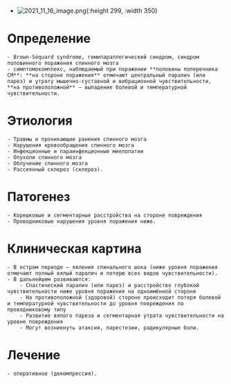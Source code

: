 - ![2021_11_16_image.png](https://cdn.logseq.com/%2F90d07cd0-0c20-405f-b80f-bbc874a0823ac186a1cd-5e35-49ee-918d-eb69ec361b192021_11_16_image.png?Expires=4790669773&Signature=Gt-jdy1AaU7lh45m8OMwjk7-gK01bC5yZUc1mnOxvZEJeCv9juBPNE0Y7Pw0EFhmfThPNLsK0J68Rl0FBcMhGYMb85HmlZNjpxO4FflzVpQNXxj6g0snPgTlstdITUX-3zNDfcHrVzGarzTjdXwY7GsjU~d6rxtc4jU2tu8LmFgWapGn1UbI1OIGPoUaO8roOsNBygOyJVb0PrrbZN5aAAFMenJuORKK~1AY6BBieO0lUyBqxOB7Q6~86q~kX9NSS38Hj1Ylt8WldJ6s3~5o-ykaSnGKeMuDDhI-ftOCeSycNfAEoqjd9rRGD5cxs9f~dnt8QTJS4nw~tYVUlRliXw__&Key-Pair-Id=APKAJE5CCD6X7MP6PTEA){:height 299, :width 350}
# Определение
	- Brown-Séquard syndrome, гемипараплегический синдром, синдром половинного поражения спинного мозга
	- симптомокомплекс, наблюдаемый при поражении **половины поперечника СМ**: **на стороне поражения** отмечают центральный паралич (или парез) и утрату мышечно-суставной и вибрационной чувствительности, **на противоположной** — выпадение болевой и температурной чувствительности.
# Этиология
	- Травмы и проникающие ранения спинного мозга
	- Нарушения кровообращения спинного мозга
	- Инфекционные и параинфекционные миелопатии
	- Опухоли спинного мозга
	- Облучение спинного мозга
	- Рассеянный склероз (склероз).
# Патогенез
	- Корешковые и сегментарные расстройства на стороне повреждения
	- Проводниковые нарушения уровня поражения ниже.
# Клиническая картина
	- В остром периоде — явления спинального шока (ниже уровня поражения отмечают полный вялый паралич и потерю всех видов чувствительности).
	- В дальнейшем развиваются:
		- Спастический паралич (или парез) и расстройство глубокой чувствительности ниже уровня поражения на одноимённой стороне
		- На противоположной (здоровой) стороне происходит потеря болевой и температурной чувствительности до уровня повреждения по проводниковому типу
		- Развитие вялого пареза и сегментарная утрата чувствительности на уровне повреждения
		- Могут возникнуть атаксия, парестезии, радикулярные боли.
# Лечение
	- оперативное (декомпрессия).